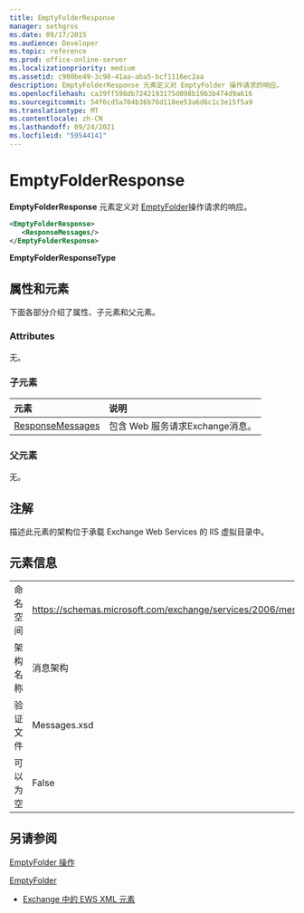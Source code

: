 ```yaml
---
title: EmptyFolderResponse
manager: sethgros
ms.date: 09/17/2015
ms.audience: Developer
ms.topic: reference
ms.prod: office-online-server
ms.localizationpriority: medium
ms.assetid: c900be49-3c90-41aa-aba5-bcf1116ec2aa
description: EmptyFolderResponse 元素定义对 EmptyFolder 操作请求的响应。
ms.openlocfilehash: ca39ff598db7242193175d098b19b3b474d9a616
ms.sourcegitcommit: 54f6cd5a704b36b76d110ee53a6d6c1c3e15f5a9
ms.translationtype: MT
ms.contentlocale: zh-CN
ms.lasthandoff: 09/24/2021
ms.locfileid: "59544141"
---
```

# <a name="emptyfolderresponse"></a>EmptyFolderResponse

**EmptyFolderResponse** 元素定义对 [EmptyFolder](emptyfolder-operation.md)操作请求的响应。 
  
```XML
<EmptyFolderResponse>
   <ResponseMessages/>
</EmptyFolderResponse>
```

 **EmptyFolderResponseType**
## <a name="attributes-and-elements"></a>属性和元素

下面各部分介绍了属性、子元素和父元素。
  
### <a name="attributes"></a>Attributes

无。
  
### <a name="child-elements"></a>子元素

|**元素**|**说明**|
|:-----|:-----|
|[ResponseMessages](responsemessages.md) <br/> |包含 Web 服务请求Exchange消息。  <br/> |
   
### <a name="parent-elements"></a>父元素

无。
  
## <a name="remarks"></a>注解

描述此元素的架构位于承载 Exchange Web Services 的 IIS 虚拟目录中。
  
## <a name="element-information"></a>元素信息

|||
|:-----|:-----|
|命名空间  <br/> |https://schemas.microsoft.com/exchange/services/2006/messages  <br/> |
|架构名称  <br/> |消息架构  <br/> |
|验证文件  <br/> |Messages.xsd  <br/> |
|可以为空  <br/> |False  <br/> |
   
## <a name="see-also"></a>另请参阅



[EmptyFolder 操作](emptyfolder-operation.md)
  
[EmptyFolder](emptyfolder.md)


- [Exchange 中的 EWS XML 元素](ews-xml-elements-in-exchange.md)

